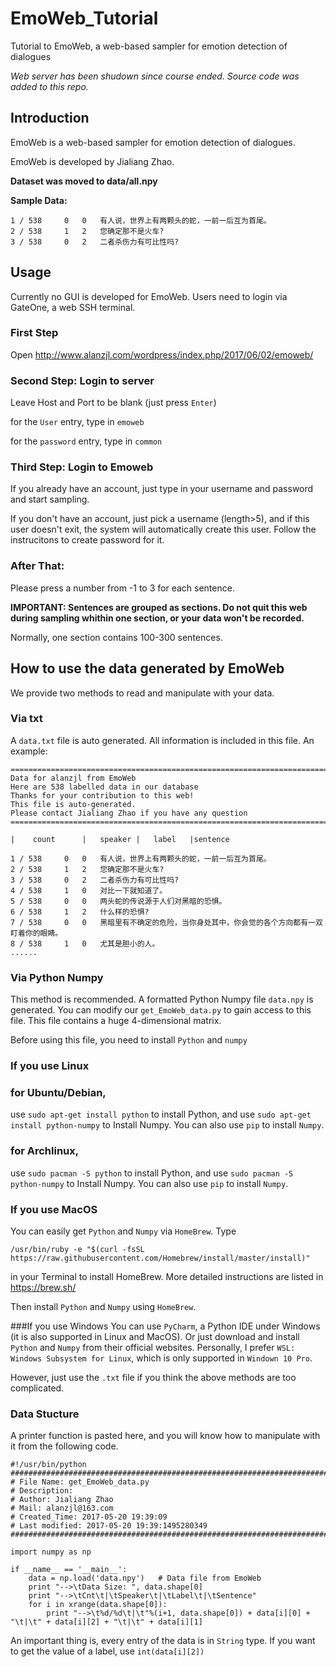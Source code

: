 # EmoWeb_Tutorial
Tutorial to EmoWeb, a web-based sampler for emotion detection of dialogues

*Web server has been shudown since course ended. Source code was added to this repo.*

## Introduction
EmoWeb is a web-based sampler for emotion detection of dialogues.

EmoWeb is developed by Jialiang Zhao.

**Dataset was moved to data/all.npy**

**Sample Data:**

```
1 / 538		0	0	有人说，世界上有两颗头的蛇，一前一后互为首尾。
2 / 538		1	2	您确定那不是火车?
3 / 538		0	2	二者杀伤力有可比性吗?
```


## Usage
Currently no GUI is developed for EmoWeb. Users need to login via GateOne, a web SSH terminal. 

### First Step
Open http://www.alanzjl.com/wordpress/index.php/2017/06/02/emoweb/

### Second Step: Login to server
Leave Host and Port to be blank (just press ```Enter```)

for the ```User``` entry, type in ```emoweb```

for the ```password``` entry, type in ```common```

### Third Step: Login to Emoweb

If you already have an account, just type in your username and password and start sampling.

If you don't have an account, just pick a username (length>5), and if this user doesn't exit, the system will automatically create this user. Follow the instrucitons to create password for it.

### After That:
Please press a number from -1 to 3 for each sentence.

**IMPORTANT: Sentences are grouped as sections. Do not quit this web during sampling whithin one section, or your data won't be recorded.**

Normally, one section contains 100-300 sentences.

## How to use the data generated by EmoWeb
We provide two methods to read and manipulate with your data.

### Via txt
A ```data.txt``` file is auto generated. All information is included in this file.
An example:
```
================================================================================ 
Data for alanzjl from EmoWeb
Here are 538 labelled data in our database
Thanks for your contribution to this web! 
This file is auto-generated. 
Please contact Jialiang Zhao if you have any question 
================================================================================ 

|    count		|	speaker	|	label	|sentence

1 / 538		0	0	有人说，世界上有两颗头的蛇，一前一后互为首尾。
2 / 538		1	2	您确定那不是火车?
3 / 538		0	2	二者杀伤力有可比性吗?
4 / 538		1	0	对比一下就知道了。
5 / 538		0	0	两头蛇的传说源于人们对黑暗的恐惧。
6 / 538		1	2	什么样的恐惧?
7 / 538		0	0	黑暗里有不确定的危险，当你身处其中，你会觉的各个方向都有一双盯着你的眼睛。
8 / 538		1	0	尤其是胆小的人。
......

```



### Via Python Numpy
This method is recommended. A formatted Python Numpy file ```data.npy``` is generated. You can modify our ```get_EmoWeb_data.py``` to gain access to this file. This file contains a huge 4-dimensional matrix.

Before using this file, you need to install ```Python``` and ```numpy```

### If you use Linux
### for Ubuntu/Debian,
use ```sudo apt-get install python``` to install Python, and use ```sudo apt-get install python-numpy``` to Install Numpy. You can also use ```pip``` to install ```Numpy```.

### for Archlinux,
use ```sudo pacman -S python``` to install Python, and use ```sudo pacman -S python-numpy``` to Install Numpy. You can also use ```pip``` to install ```Numpy```.

### If you use MacOS
You can easily get ```Python``` and ```Numpy``` via ```HomeBrew```. Type
```
/usr/bin/ruby -e "$(curl -fsSL https://raw.githubusercontent.com/Homebrew/install/master/install)"
```
in your Terminal to install HomeBrew. More detailed instructions are listed in https://brew.sh/

Then install ```Python``` and ```Numpy``` using ```HomeBrew```.

###If you use Windows
You can use ```PyCharm```, a Python IDE under Windows (it is also supported in Linux and MacOS). Or just download and install ```Python``` and ```Numpy``` from their official websites.
Personally, I prefer ```WSL: Windows Subsystem for Linux```, which is only supported in ```Windown 10 Pro```.

However, just use the ```.txt``` file if you think the above methods are too complicated.

### Data Stucture
A printer function is pasted here, and you will know how to manipulate with it from the following code.

```
#!/usr/bin/python
#########################################################################
# File Name: get_EmoWeb_data.py
# Description: 
# Author: Jialiang Zhao
# Mail: alanzjl@163.com
# Created_Time: 2017-05-20 19:39:09
# Last modified: 2017-05-20 19:39:1495280349
#########################################################################

import numpy as np

if __name__ == '__main__':
    data = np.load('data.npy')   # Data file from EmoWeb
    print "-->\tData Size: ", data.shape[0]
    print "-->\tCnt\t|\tSpeaker\t|\tLabel\t|\tSentence"
    for i in xrange(data.shape[0]):
        print "-->\t%d/%d\t|\t"%(i+1, data.shape[0]) + data[i][0] + "\t|\t" + data[i][2] + "\t|\t" + data[i][1]

```

An important thing is, every entry of the data is in ```String``` type. If you want to get the value of a label, use ```int(data[i][2])```
